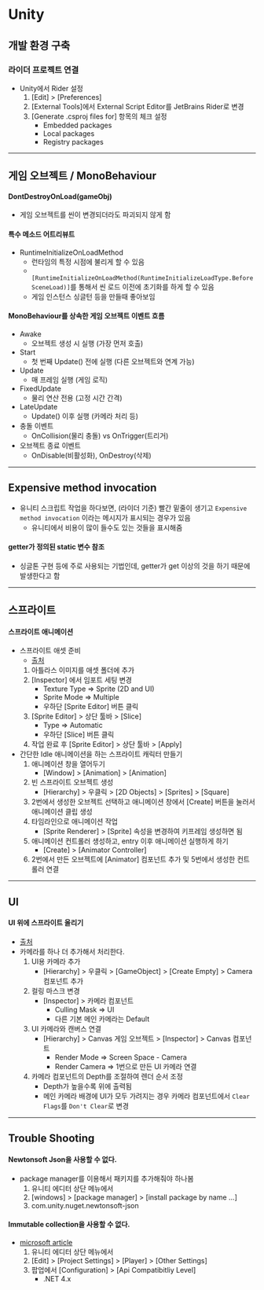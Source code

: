# Unity

## 개발 환경 구축
### 라이더 프로젝트 연결
- Unity에서 Rider 설정
    1. [Edit] > [Preferences]
    2. [External Tools]에서 External Script Editor를 JetBrains Rider로 변경
    3. [Generate .csproj files for] 항목의 체크 설정
        - Embedded packages
        - Local packages
        - Registry packages

---

## 게임 오브젝트 / MonoBehaviour
#### DontDestroyOnLoad(gameObj)
- 게임 오브젝트를 씬이 변경되더라도 파괴되지 않게 함

#### 특수 메소드 어트리뷰트
- RuntimeInitializeOnLoadMethod
    - 런타임의 특정 시점에 불리게 할 수 있음
    - ` [RuntimeInitializeOnLoadMethod(RuntimeInitializeLoadType.BeforeSceneLoad)]`를 통해서 씬 로드 이전에 초기화를 하게 할 수 있음
    - 게임 인스턴스 싱글턴 등을 만들때 좋아보임

#### MonoBehaviour를 상속한 게임 오브젝트 이벤트 흐름
- Awake
    - 오브젝트 생성 시 실행 (가장 먼저 호출)
- Start
    - 첫 번째 Update() 전에 실행 (다른 오브젝트와 연계 가능)
- Update
    - 매 프레임 실행 (게임 로직)
- FixedUpdate
    - 물리 연산 전용 (고정 시간 간격)
- LateUpdate
    - Update() 이후 실행 (카메라 처리 등)
- 충돌 이벤트
    - OnCollision(물리 충돌) vs OnTrigger(트리거)
- 오브젝트 종료 이벤트
    - OnDisable(비활성화), OnDestroy(삭제)

---

## Expensive method invocation
- 유니티 스크립트 작업을 하다보면, (라이더 기준) 빨간 밑줄이 생기고 `Expensive method invocation` 이라는 메시지가 표시되는 경우가 있음
    - 유니티에서 비용이 많이 들수도 있는 것들을 표시해줌

#### getter가 정의된 static 변수 참조
- 싱글톤 구현 등에 주로 사용되는 기법인데, getter가 get 이상의 것을 하기 때문에 발생한다고 함

---

## 스프라이트
#### 스프라이트 애니메이션
- 스프라이트 애셋 준비
    - [출처](https://m.blog.naver.com/kch8246/221012502429)
    1. 아틀라스 이미지를 애셋 폴더에 추가
    2. [Inspector] 에서 임포트 세팅 변경
        - Texture Type => Sprite (2D and UI)
        - Sprite Mode => Multiple
        - 우하단 [Sprite Editor] 버튼 클릭
    3. [Sprite Editor] > 상단 툴바 > [Slice]
        - Type => Automatic
        - 우하단 [Slice] 버튼 클릭
    4. 작업 완료 후 [Sprite Editor] > 상단 툴바 > [Apply]
- 간단한 Idle 애니메이션을 하는 스프라이트 캐릭터 만들기
    1. 애니메이션 창을 열어두기
        - [Window] > [Animation] > [Animation]
    2. 빈 스프라이트 오브젝트 생성
        -  [Hierarchy] > 우클릭 > [2D Objects] > [Sprites] > [Square]
    3. 2번에서 생성한 오브젝트 선택하고 애니메이션 창에서 [Create] 버튼을 눌러서 애니메이션 클립 생성
    4. 타임라인으로 애니메이션 작업
        - [Sprite Renderer] > [Sprite] 속성을 변경하여 키프레임 생성하면 됨
    5. 애니메이션 컨트롤러 생성하고, entry 이후 애니메이션 실행하게 하기
        - [Create] > [Animator Controller]
    6. 2번에서 만든 오브젝트에 [Animator] 컴포넌트 추가 및 5번에서 생성한 컨트롤러 연결

---

## UI
#### UI 위에 스프라이트 올리기
- [출처](https://m.blog.naver.com/inceleb/220687133326)
- 카메라를 하나 더 추가해서 처리한다.
    1. UI용 카메라 추가
        - [Hierarchy] > 우클릭 > [GameObject] > [Create Empty] > Camera 컴포넌트 추가
    2. 컬링 마스크 변경
        - [Inspector] > 카메라 컴포넌트
            - Culling Mask => UI
            - 다른 기본 메인 카메라는 Default
    3. UI 카메라와 캔버스 연결
        - [Hierarchy] > Canvas 게임 오브젝트 > [Inspector] > Canvas 컴포넌트
            - Render Mode => Screen Space - Camera
            - Render Camera => 1번으로 만든 UI 카메라 연결
    4. 카메라 컴포넌트의 Depth를 조절하여 렌더 순서 조정
        - Depth가 높을수록 위에 출력됨
        - 메인 카메라 배경에 UI가 모두 가려지는 경우 카메라 컴포넌트에서 `Clear Flags`를 `Don't Clear`로 변경

---

## Trouble Shooting
#### Newtonsoft Json을 사용할 수 없다.
- package manager를 이용해서 패키지를 추가해줘야 하나봄
    1. 유니티 에디터 상단 메뉴에서
    2. [windows] > [package manager] > [install package by name …]
    3. com.unity.nuget.newtonsoft-json


#### Immutable collection을 사용할 수 없다.
- [microsoft article](https://learn.microsoft.com/en-us/visualstudio/gamedev/unity/unity-scripting-upgrade?view=vs-2019)
    1. 유니티 에디터 상단 메뉴에서
    2. [Edit] > [Project Settings] > [Player] > [Other Settings]
    3. 팝업에서 [Configuration] > [Api Compatibitliy Level]
        - .NET 4.x